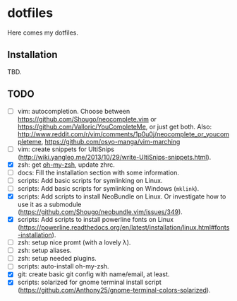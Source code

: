 # dotfiles

Here comes my dotfiles.

## Installation

TBD.

## TODO

- [ ] vim: autocompletion. Choose between https://github.com/Shougo/neocomplete.vim or https://github.com/Valloric/YouCompleteMe, or just get both. Also: http://www.reddit.com/r/vim/comments/1p0u0j/neocomplete_or_youcompleteme, https://github.com/osyo-manga/vim-marching
- [ ] vim: create snippets for UltiSnips (http://wiki.yangleo.me/2013/10/29/write-UltiSnips-snippets.html).
- [x] zsh: get [oh-my-zsh](https://github.com/robbyrussell/oh-my-zsh), update zhrc.
- [ ] docs: Fill the installation section with some information.
- [ ] scripts: Add basic scripts for symlinking on Linux.
- [ ] scripts: Add basic scripts for symlinking on Windows (`mklink`).
- [x] scripts: Add scripts to install NeoBundle on Linux. Or investigate how to use it as a submodule (https://github.com/Shougo/neobundle.vim/issues/349).
- [x] scripts: Add scripts to install powerline fonts on Linux (https://powerline.readthedocs.org/en/latest/installation/linux.html#fonts-installation).
- [ ] zsh: setup nice promt (with a lovely λ).
- [ ] zsh: setup aliases.
- [ ] zsh: setup needed plugins.
- [ ] scripts: auto-install oh-my-zsh.
- [x] git: create basic git config with name/email, at least.
- [x] scripts: solarized for gnome terminal install script (https://github.com/Anthony25/gnome-terminal-colors-solarized).
